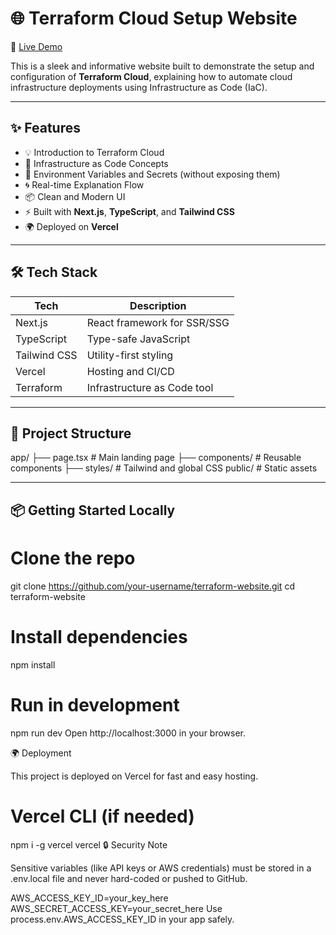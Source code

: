 # 🌐 Terraform Cloud Setup Website

🚀 [Live Demo](https://v0-terraform-website-setup.vercel.app)

This is a sleek and informative website built to demonstrate the setup and configuration of **Terraform Cloud**, explaining how to automate cloud infrastructure deployments using Infrastructure as Code (IaC).

---

## ✨ Features

- 💡 Introduction to Terraform Cloud
- 🧱 Infrastructure as Code Concepts
- 🔐 Environment Variables and Secrets (without exposing them)
- 🌀 Real-time Explanation Flow
- 📦 Clean and Modern UI
- ⚡ Built with **Next.js**, **TypeScript**, and **Tailwind CSS**
- 🌍 Deployed on **Vercel**

---

## 🛠️ Tech Stack

| Tech             | Description                    |
|------------------|--------------------------------|
| Next.js          | React framework for SSR/SSG    |
| TypeScript       | Type-safe JavaScript           |
| Tailwind CSS     | Utility-first styling          |
| Vercel           | Hosting and CI/CD              |
| Terraform        | Infrastructure as Code tool    |

---

## 🚧 Project Structure

app/
├── page.tsx # Main landing page
├── components/ # Reusable components
├── styles/ # Tailwind and global CSS
public/ # Static assets


---

## 📦 Getting Started Locally

# Clone the repo
git clone https://github.com/your-username/terraform-website.git
cd terraform-website

# Install dependencies
npm install

# Run in development
npm run dev
Open http://localhost:3000 in your browser.

🌍 Deployment

This project is deployed on Vercel for fast and easy hosting.

# Vercel CLI (if needed)
npm i -g vercel
vercel
🔒 Security Note

Sensitive variables (like API keys or AWS credentials) must be stored in a .env.local file and never hard-coded or pushed to GitHub.

AWS_ACCESS_KEY_ID=your_key_here
AWS_SECRET_ACCESS_KEY=your_secret_here
Use process.env.AWS_ACCESS_KEY_ID in your app safely.

